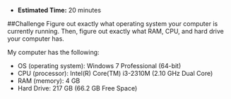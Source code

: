 * **Estimated Time:** 20 minutes

##Challenge
Figure out exactly what operating system your computer is currently running. Then, figure out exactly what RAM, CPU, and hard drive your computer has.

My computer has the following:

* OS (operating system): Windows 7 Professional (64-bit)
* CPU (processor): Intel(R) Core(TM) i3-2310M (2.10 GHz Dual Core)
* RAM (memory): 4 GB
* Hard Drive: 217 GB (66.2 GB Free Space)